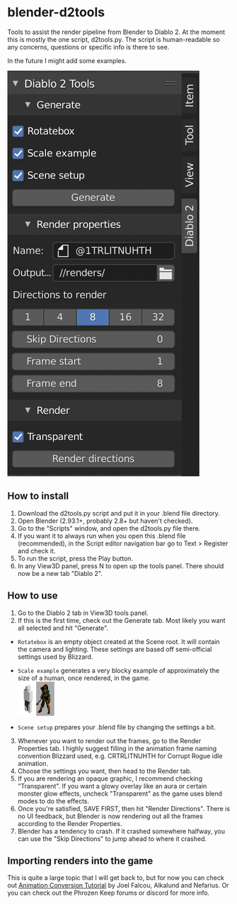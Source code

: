 # blender-d2tools

Tools to assist the render pipeline from Blender to Diablo 2. At the moment this is mostly the one script, d2tools.py. The script is human-readable so any concerns, questions or specific info is there to see.

In the future I might add some examples.

![D2Tools Panel preview](https://github.com/iuitdebos/blender-d2tools/blob/main/d2tools_panel.png)


## How to install

1. Download the d2tools.py script and put it in your .blend file directory.
2. Open Blender (2.93.1+, probably 2.8+ but haven't checked).
3. Go to the "Scripts" window, and open the d2tools.py file there.
4. If you want it to always run when you open this .blend file (recommended),  in the Script editor navigation bar go to Text > Register and check it.
5. To run the script, press the Play button.
6. In any View3D panel, press N to open up the tools panel. There should now be a new tab "Diablo 2".


## How to use

1. Go to the Diablo 2 tab in View3D tools panel.
2. If this is the first time, check out the Generate tab. Most likely you want all selected and hit "Generate".

  - `Rotatebox` is an empty object created at the Scene root. It will contain the camera and lighting. These settings are based off semi-official settings used by Blizzard.

  - `Scale example` generates a very blocky example of approximately the size of a human, once rendered, in the game.  
![Scale example](https://github.com/iuitdebos/blender-d2tools/blob/main/size_example.png)

  - `Scene setup` prepares your .blend file by changing the settings a bit.

3. Whenever you want to render out the frames, go to the Render Properties tab. I highly suggest filling in the animation frame naming convention Blizzard used, e.g. CRTRLITNUHTH for Corrupt Rogue idle animation.
4. Choose the settings you want, then head to the Render tab.
5. If you are rendering an opaque graphic, I recommend checking "Transparent". If you want a glowy overlay like an aura or certain monster glow effects, uncheck "Transparent" as the game uses blend modes to do the effects.
6. Once you're satisfied, SAVE FIRST, then hit "Render Directions". There is no UI feedback, but Blender is now rendering out all the frames according to the Render Properties.
7. Blender has a tendency to crash. If it crashed somewhere halfway, you can use the "Skip Directions" to jump ahead to where it crashed.


## Importing renders into the game

This is quite a large topic that I will get back to, but for now you can check out [Animation Conversion Tutorial](https://d2mods.info/resources/infinitum/tut_files/dcc_tutorial/) by Joel Falcou, Alkalund and Nefarius. Or you can check out the Phrozen Keep forums or discord for more info.